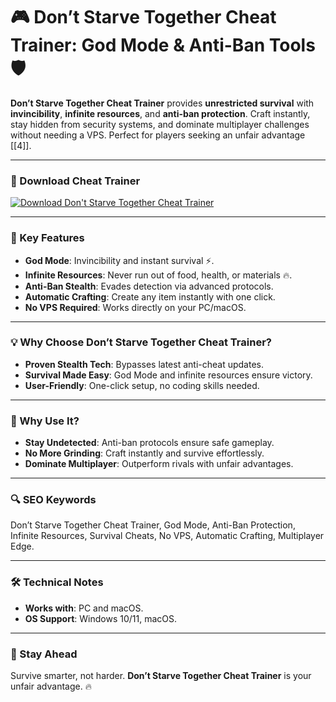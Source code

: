 # 🎮 Don’t Starve Together Cheat Trainer: God Mode & Anti-Ban Tools 🛡️  

**Don’t Starve Together Cheat Trainer** provides **unrestricted survival** with **invincibility**, **infinite resources**, and **anti-ban protection**. Craft instantly, stay hidden from security systems, and dominate multiplayer challenges without needing a VPS. Perfect for players seeking an unfair advantage [[4]].  

---

### 🔗 Download Cheat Trainer  
[![Download Don't Starve Together Cheat Trainer](https://img.shields.io/badge/Download%20Don't%20Starve%20Together-Cheat%20Trainer-blueviolet)](#)  

---

### 🎯 Key Features  
- **God Mode**: Invincibility and instant survival ⚡.  
- **Infinite Resources**: Never run out of food, health, or materials 🔥.  
- **Anti-Ban Stealth**: Evades detection via advanced protocols.  
- **Automatic Crafting**: Create any item instantly with one click.  
- **No VPS Required**: Works directly on your PC/macOS.  

---

### 💡 Why Choose Don’t Starve Together Cheat Trainer?  
- **Proven Stealth Tech**: Bypasses latest anti-cheat updates.  
- **Survival Made Easy**: God Mode and infinite resources ensure victory.  
- **User-Friendly**: One-click setup, no coding skills needed.  

---

### 🌟 Why Use It?  
- **Stay Undetected**: Anti-ban protocols ensure safe gameplay.  
- **No More Grinding**: Craft instantly and survive effortlessly.  
- **Dominate Multiplayer**: Outperform rivals with unfair advantages.  

---

### 🔍 SEO Keywords  
Don’t Starve Together Cheat Trainer, God Mode, Anti-Ban Protection, Infinite Resources, Survival Cheats, No VPS, Automatic Crafting, Multiplayer Edge.  

---

### 🛠️ Technical Notes  
- **Works with**: PC and macOS.  
- **OS Support**: Windows 10/11, macOS.  

---

### 📢 Stay Ahead  
Survive smarter, not harder. **Don’t Starve Together Cheat Trainer** is your unfair advantage. 🔥  
